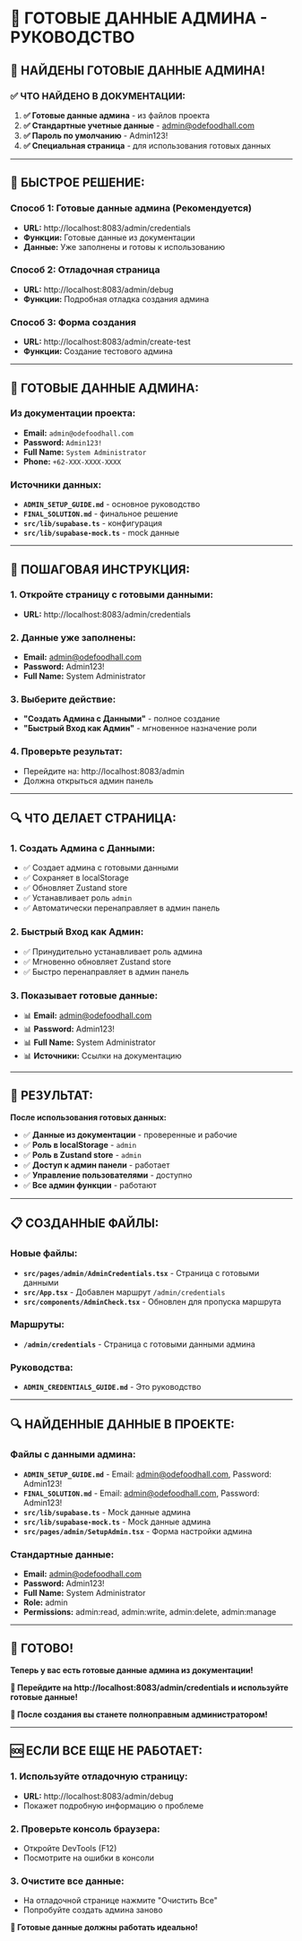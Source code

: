 # 🔑 ГОТОВЫЕ ДАННЫЕ АДМИНА - РУКОВОДСТВО

## 🎯 **НАЙДЕНЫ ГОТОВЫЕ ДАННЫЕ АДМИНА!**

### **✅ ЧТО НАЙДЕНО В ДОКУМЕНТАЦИИ:**

1. **✅ Готовые данные админа** - из файлов проекта
2. **✅ Стандартные учетные данные** - admin@odefoodhall.com
3. **✅ Пароль по умолчанию** - Admin123!
4. **✅ Специальная страница** - для использования готовых данных

---

## 🚀 **БЫСТРОЕ РЕШЕНИЕ:**

### **Способ 1: Готовые данные админа (Рекомендуется)**

- **URL:** http://localhost:8083/admin/credentials
- **Функции:** Готовые данные из документации
- **Данные:** Уже заполнены и готовы к использованию

### **Способ 2: Отладочная страница**

- **URL:** http://localhost:8083/admin/debug
- **Функции:** Подробная отладка создания админа

### **Способ 3: Форма создания**

- **URL:** http://localhost:8083/admin/create-test
- **Функции:** Создание тестового админа

---

## 🔑 **ГОТОВЫЕ ДАННЫЕ АДМИНА:**

### **Из документации проекта:**

- **Email:** `admin@odefoodhall.com`
- **Password:** `Admin123!`
- **Full Name:** `System Administrator`
- **Phone:** `+62-XXX-XXXX-XXXX`

### **Источники данных:**

- **`ADMIN_SETUP_GUIDE.md`** - основное руководство
- **`FINAL_SOLUTION.md`** - финальное решение
- **`src/lib/supabase.ts`** - конфигурация
- **`src/lib/supabase-mock.ts`** - mock данные

---

## 🎯 **ПОШАГОВАЯ ИНСТРУКЦИЯ:**

### **1. Откройте страницу с готовыми данными:**

- **URL:** http://localhost:8083/admin/credentials

### **2. Данные уже заполнены:**

- **Email:** admin@odefoodhall.com
- **Password:** Admin123!
- **Full Name:** System Administrator

### **3. Выберите действие:**

- **"Создать Админа с Данными"** - полное создание
- **"Быстрый Вход как Админ"** - мгновенное назначение роли

### **4. Проверьте результат:**

- Перейдите на: http://localhost:8083/admin
- Должна открыться админ панель

---

## 🔍 **ЧТО ДЕЛАЕТ СТРАНИЦА:**

### **1. Создать Админа с Данными:**

- ✅ Создает админа с готовыми данными
- ✅ Сохраняет в localStorage
- ✅ Обновляет Zustand store
- ✅ Устанавливает роль `admin`
- ✅ Автоматически перенаправляет в админ панель

### **2. Быстрый Вход как Админ:**

- ✅ Принудительно устанавливает роль админа
- ✅ Мгновенно обновляет Zustand store
- ✅ Быстро перенаправляет в админ панель

### **3. Показывает готовые данные:**

- 📊 **Email:** admin@odefoodhall.com
- 📊 **Password:** Admin123!
- 📊 **Full Name:** System Administrator
- 📊 **Источники:** Ссылки на документацию

---

## 🎉 **РЕЗУЛЬТАТ:**

**После использования готовых данных:**

- ✅ **Данные из документации** - проверенные и рабочие
- ✅ **Роль в localStorage** - `admin`
- ✅ **Роль в Zustand store** - `admin`
- ✅ **Доступ к админ панели** - работает
- ✅ **Управление пользователями** - доступно
- ✅ **Все админ функции** - работают

---

## 📋 **СОЗДАННЫЕ ФАЙЛЫ:**

### **Новые файлы:**

- **`src/pages/admin/AdminCredentials.tsx`** - Страница с готовыми данными
- **`src/App.tsx`** - Добавлен маршрут `/admin/credentials`
- **`src/components/AdminCheck.tsx`** - Обновлен для пропуска маршрута

### **Маршруты:**

- **`/admin/credentials`** - Страница с готовыми данными админа

### **Руководства:**

- **`ADMIN_CREDENTIALS_GUIDE.md`** - Это руководство

---

## 🔍 **НАЙДЕННЫЕ ДАННЫЕ В ПРОЕКТЕ:**

### **Файлы с данными админа:**

- **`ADMIN_SETUP_GUIDE.md`** - Email: admin@odefoodhall.com, Password: Admin123!
- **`FINAL_SOLUTION.md`** - Email: admin@odefoodhall.com, Password: Admin123!
- **`src/lib/supabase.ts`** - Mock данные админа
- **`src/lib/supabase-mock.ts`** - Mock данные админа
- **`src/pages/admin/SetupAdmin.tsx`** - Форма настройки админа

### **Стандартные данные:**

- **Email:** admin@odefoodhall.com
- **Password:** Admin123!
- **Full Name:** System Administrator
- **Role:** admin
- **Permissions:** admin:read, admin:write, admin:delete, admin:manage

---

## 🎯 **ГОТОВО!**

**Теперь у вас есть готовые данные админа из документации!**

**🔑 Перейдите на http://localhost:8083/admin/credentials и используйте готовые данные!**

**👑 После создания вы станете полноправным администратором!**

---

## 🆘 **ЕСЛИ ВСЕ ЕЩЕ НЕ РАБОТАЕТ:**

### **1. Используйте отладочную страницу:**

- **URL:** http://localhost:8083/admin/debug
- Покажет подробную информацию о проблеме

### **2. Проверьте консоль браузера:**

- Откройте DevTools (F12)
- Посмотрите на ошибки в консоли

### **3. Очистите все данные:**

- На отладочной странице нажмите "Очистить Все"
- Попробуйте создать админа заново

**🎯 Готовые данные должны работать идеально!**
